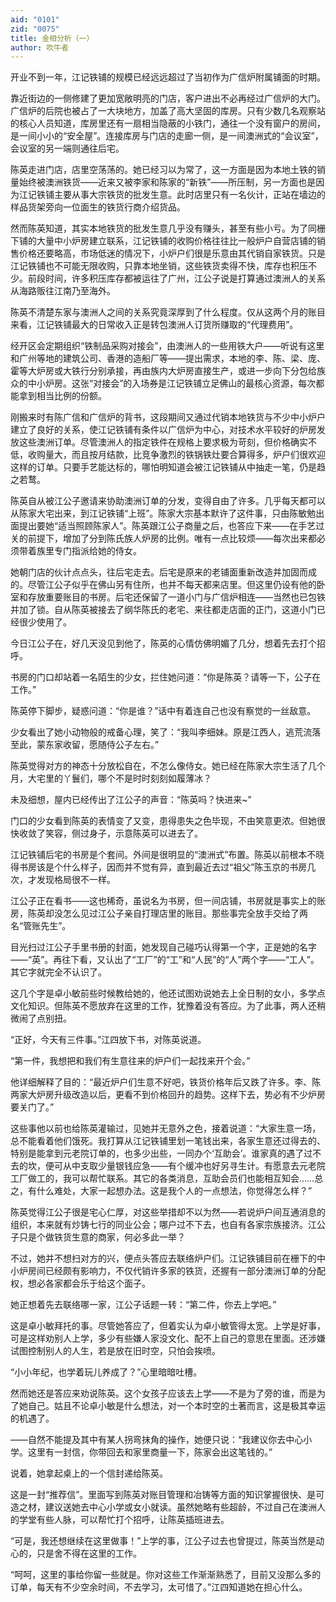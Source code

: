 ```yaml
---
aid: "0101"
zid: "0075"
title: 金相分析（一）
author: 吹牛者
---
```


开业不到一年，江记铁铺的规模已经远远超过了当初作为广信炉附属铺面的时期。



靠近街边的一侧修建了更加宽敞明亮的门店，客户进出不必再经过广信炉的大门。广信炉的后院也被占了一大块地方，加盖了高大坚固的库房。只有少数几名观察站的核心人员知道，库房里还有一扇相当隐蔽的小铁门，通往一个没有窗户的房间，是一间小小的“安全屋”。连接库房与门店的走廊一侧，是一间澳洲式的“会议室”，会议室的另一端则通往后宅。



陈英走进门店，店里空荡荡的。她已经习以为常了，这一方面是因为本地土铁的销量始终被澳洲铁货——近来又被李家和陈家的“新铁”——所压制，另一方面也是因为江记铁铺主要从事大宗铁货的批发生意。此时店里只有一名伙计，正站在墙边的样品货架旁向一位面生的铁货行商介绍货品。



然而陈英知道，其实本地铁货的批发生意几乎没有赚头，甚至有些小亏。为了同栅下铺的大量中小炉房建立联系，江记铁铺的收购价格往往比一般炉户自营店铺的销售价格还要略高，市场低迷的情况下，小炉户们很是乐意由其代销自家铁货。只是江记铁铺也不可能无限收购，只靠本地坐销，这些铁货卖得不快，库存也积压不少。前段时间，许多积压库存都被运往了广州，江公子说是打算通过澳洲人的关系从海路贩往江南乃至海外。



陈英不清楚东家与澳洲人之间的关系究竟深厚到了什么程度。仅从这两个月的账目来看，江记铁铺最大的日常收入正是转包澳洲人订货所赚取的“代理费用”。



经开区会定期组织“铁制品采购对接会”，由澳洲人的一些用铁大户——听说有这里和广州等地的建筑公司、香港的造船厂等——提出需求，本地的李、陈、梁、庞、霍等大炉房或大铁行分别承接，再由族内大炉房直接生产，或进一步向下分包给族众的中小炉房。这张“对接会”的入场券是江记铁铺立足佛山的最核心资源，每次都能拿到相当比例的份额。



刚搬来时有陈广信和广信炉的背书，这段期间又通过代销本地铁货与不少中小炉户建立了良好的关系，使江记铁铺有条件以广信炉为中心，对技术水平较好的炉房发放这些澳洲订单。尽管澳洲人的指定铁件在规格上要求极为苛刻，但价格确实不低，收购量大，而且按月结款，比竞争激烈的铁锅铁灶要合算得多，炉户们很欢迎这样的订单。只要手艺能达标的，哪怕明知道会被江记铁铺从中抽走一笔，仍是趋之若鹜。



陈英自从被江公子邀请来协助澳洲订单的分发，变得自由了许多。几乎每天都可以从陈家大宅出来，到江记铁铺“上班”。陈家大宗基本默许了这件事，只由陈敏勉出面提出要她“适当照顾陈家人”。陈英跟江公子商量之后，也答应下来——在手艺过关的前提下，增加了分到陈氏族人炉房的比例。唯有一点比较烦——每次出来都必须带着族里专门指派给她的侍女。



她朝门店的伙计点点头，往后宅走去。后宅是原来的老铺面重新改造并加固而成的。尽管江公子似乎在佛山另有住所，也并不每天都来店里。但这里仍设有他的卧室和存放重要账目的书房。后宅还保留了一道小门与广信炉相连——当然也已包铁并加了锁。自从陈英被接去了纲华陈氏的老宅、来往都走店面的正门，这道小门已经很少使用了。



今日江公子在，好几天没见到他了，陈英的心情仿佛明媚了几分，想着先去打个招呼。



书房的门口却站着一名陌生的少女，拦住她问道：“你是陈英？请等一下，公子在工作。”



陈英停下脚步，疑惑问道：“你是谁？”话中有着连自己也没有察觉的一丝敌意。



少女看出了她小动物般的戒备心理，笑了：“我叫李细妹。原是江西人，逃荒流落至此，蒙东家收留，愿随侍公子左右。”



陈英觉得对方的神态十分放松自在，不怎么像侍女。她已经在陈家大宗生活了几个月，大宅里的丫鬟们，哪个不是时时刻刻如履薄冰？



未及细想，屋内已经传出了江公子的声音：“陈英吗？快进来~”



门口的少女看到陈英的表情变了又变，患得患失之色毕现，不由笑意更浓。但她很快收敛了笑容，侧过身子，示意陈英可以进去了。



江记铁铺后宅的书房是个套间。外间是很明显的“澳洲式”布置。陈英以前根本不晓得书房该是个什么样子，因而并不觉有异，直到最近去过“祖父”陈玉京的书房几次，才发现格局很不一样。



江公子正在看书——这也稀奇，虽说名为书房，但一间店铺，书房就是事实上的账房，陈英却没怎么见过江公子亲自打理店里的账目。那些事完全放手交给了两名“管账先生”。



目光扫过江公子手里书册的封面，她发现自己碰巧认得第一个字，正是她的名字——“英”。再往下看，又认出了“工厂”的“工”和“人民”的“人”两个字——“工人”。其它字就完全不认识了。



这几个字是卓小敏前些时候教给她的，他还试图劝说她去上全日制的女小，多学点文化知识。但陈英不愿放弃在这里的工作，犹豫着没有答应。为了此事，两人还稍微闹了点别扭。



“正好，今天有三件事。”江四放下书，对陈英说道。



“第一件，我想把和我们有生意往来的炉户们一起找来开个会。”



他详细解释了目的：“最近炉户们生意不好吧，铁货价格年后又跌了许多。李、陈两家大炉房升级改造以后，更看不到价格回升的趋势。这样下去，势必有不少炉房要关门了。”



这些事他以前也给陈英灌输过，见她并无意外之色，接着说道：“大家生意一场，总不能看着他们饿死。我打算从江记铁铺里划一笔钱出来，各家生意还过得去的、特别是能拿到元老院订单的，也多少出些，一同办个‘互助会’。谁家真的遇了过不去的坎，便可从中支取少量银钱应急——有个缓冲也好另寻生计。有愿意去元老院工厂做工的，我可以帮忙联系。其它的各类消息，互助会员们也能相互知会……总之，有什么难处，大家一起想办法。这是我个人的一点想法，你觉得怎么样？”



陈英觉得江公子很是宅心仁厚，对这些举措却不以为然——若说炉户间互通消息的组织，本来就有炒铸七行的同业公会；哪户过不下去，也自有各家宗族接济。江公子只是个做铁货生意的商家，何必多此一举？



不过，她并不想扫对方的兴，便点头答应去联络炉户们。江记铁铺目前在栅下的中小炉房间已经颇有影响力，不仅代销许多家的铁货，还握有一部分澳洲订单的分配权，想必各家都会乐于给这个面子。



她正想着先去联络哪一家，江公子话题一转：“第二件，你去上学吧。”



这是卓小敏拜托的事。尽管她答应了，但着实认为卓小敏管得太宽。上学是好事，可是这样劝别人上学，多少有些嫌人家没文化、配不上自己的意思在里面。还涉嫌试图控制别人的人生，若是放在旧时空，只怕会挨喷。



“小小年纪，也学着玩儿养成了？”心里暗暗吐槽。



然而她还是答应来劝说陈英。这个女孩子应该去上学——不是为了旁的谁，而是为了她自己。姑且不论卓小敏是什么想法，对一个本时空的土著而言，这是极其幸运的机遇了。



——自然不能提及其中有某人拐弯抹角的操作，她便只说：“我建议你去中心小学。这里有一封信，你带回去和家里商量一下，陈家会出这笔钱的。”



说着，她拿起桌上的一个信封递给陈英。



这是一封“推荐信”。里面写到陈英对账目管理和冶铸等方面的知识掌握很快、是可造之材，建议送她去中心小学或女小就读。虽然她略有些超龄，不过自己在澳洲人的学堂有些人脉，可以帮忙打个招呼，让陈英插班进去。



“可是，我还想继续在这里做事！”上学的事，江公子过去也曾提过，陈英当然是动心的，只是舍不得在这里的工作。



“呵呵，这里的事给你留一些就是。你对这些工作渐渐熟悉了，目前又没那么多的订单，每天有不少空余时间，不去学习，太可惜了。”江四知道她在担心什么。








